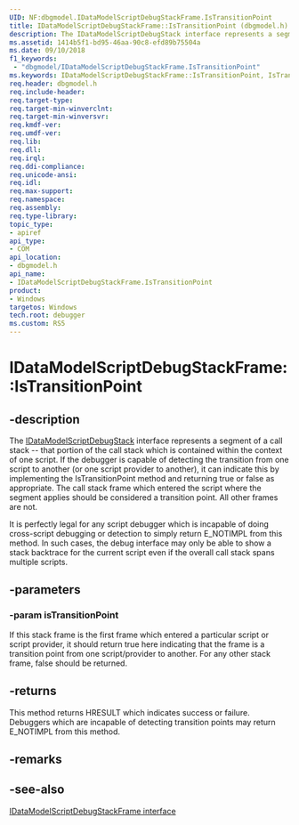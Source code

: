 ```yaml
---
UID: NF:dbgmodel.IDataModelScriptDebugStackFrame.IsTransitionPoint
title: IDataModelScriptDebugStackFrame::IsTransitionPoint (dbgmodel.h)
description: The IDataModelScriptDebugStack interface represents a segment of a call stack -- that portion of the call stack which is contained within the context of one script. 
ms.assetid: 1414b5f1-bd95-46aa-90c8-efd89b75504a
ms.date: 09/10/2018
f1_keywords:
 - "dbgmodel/IDataModelScriptDebugStackFrame.IsTransitionPoint"
ms.keywords: IDataModelScriptDebugStackFrame::IsTransitionPoint, IsTransitionPoint, IDataModelScriptDebugStackFrame.IsTransitionPoint, IDataModelScriptDebugStackFrame::IsTransitionPoint, IDataModelScriptDebugStackFrame.IsTransitionPoint
req.header: dbgmodel.h
req.include-header:
req.target-type:
req.target-min-winverclnt:
req.target-min-winversvr:
req.kmdf-ver:
req.umdf-ver:
req.lib:
req.dll:
req.irql: 
req.ddi-compliance:
req.unicode-ansi:
req.idl:
req.max-support:
req.namespace:
req.assembly:
req.type-library: 
topic_type: 
- apiref
api_type: 
- COM
api_location: 
- dbgmodel.h
api_name: 
- IDataModelScriptDebugStackFrame.IsTransitionPoint
product:
- Windows
targetos: Windows
tech.root: debugger
ms.custom: RS5
---
```


# IDataModelScriptDebugStackFrame::IsTransitionPoint


## -description

The [IDataModelScriptDebugStack](nn-dbgmodel-idatamodelscriptdebugstack.md) interface represents a segment of a call stack -- that portion of the call stack which is contained within the context of one script. If the debugger is capable of detecting the transition from one script to another (or one script provider to another), it can indicate this by implementing the IsTransitionPoint method and returning true or false as appropriate. The call stack frame which entered the script where the segment applies should be considered a transition point. All other frames are not. 

It is perfectly legal for any script debugger which is incapable of doing cross-script debugging or detection to simply return E_NOTIMPL from this method. In such cases, the debug interface may only be able to show a stack backtrace for the current script even if the overall call stack spans multiple scripts. 


## -parameters

### -param isTransitionPoint
If this stack frame is the first frame which entered a particular script or script provider, it should return true here indicating that the frame is a transition point from one script/provider to another. For any other stack frame, false should be returned.


## -returns
This method returns HRESULT which indicates success or failure. Debuggers which are incapable of detecting transition points may return E_NOTIMPL from this method.

## -remarks

## -see-also

[IDataModelScriptDebugStackFrame interface](nn-dbgmodel-idatamodelscriptdebugstackframe.md)
